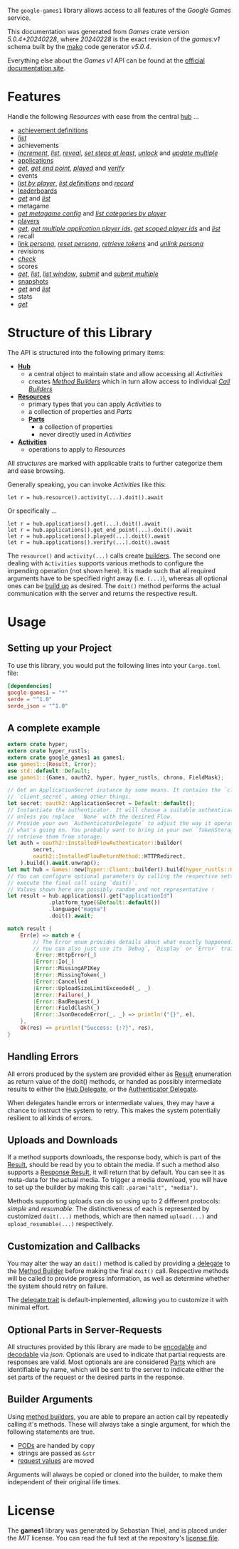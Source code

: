 <!---
DO NOT EDIT !
This file was generated automatically from 'src/generator/templates/api/README.md.mako'
DO NOT EDIT !
-->
The `google-games1` library allows access to all features of the *Google Games* service.

This documentation was generated from *Games* crate version *5.0.4+20240228*, where *20240228* is the exact revision of the *games:v1* schema built by the [mako](http://www.makotemplates.org/) code generator *v5.0.4*.

Everything else about the *Games* *v1* API can be found at the
[official documentation site](https://developers.google.com/games/).
# Features

Handle the following *Resources* with ease from the central [hub](https://docs.rs/google-games1/5.0.4+20240228/google_games1/Games) ... 

* [achievement definitions](https://docs.rs/google-games1/5.0.4+20240228/google_games1/api::AchievementDefinition)
 * [*list*](https://docs.rs/google-games1/5.0.4+20240228/google_games1/api::AchievementDefinitionListCall)
* achievements
 * [*increment*](https://docs.rs/google-games1/5.0.4+20240228/google_games1/api::AchievementIncrementCall), [*list*](https://docs.rs/google-games1/5.0.4+20240228/google_games1/api::AchievementListCall), [*reveal*](https://docs.rs/google-games1/5.0.4+20240228/google_games1/api::AchievementRevealCall), [*set steps at least*](https://docs.rs/google-games1/5.0.4+20240228/google_games1/api::AchievementSetStepsAtLeastCall), [*unlock*](https://docs.rs/google-games1/5.0.4+20240228/google_games1/api::AchievementUnlockCall) and [*update multiple*](https://docs.rs/google-games1/5.0.4+20240228/google_games1/api::AchievementUpdateMultipleCall)
* [applications](https://docs.rs/google-games1/5.0.4+20240228/google_games1/api::Application)
 * [*get*](https://docs.rs/google-games1/5.0.4+20240228/google_games1/api::ApplicationGetCall), [*get end point*](https://docs.rs/google-games1/5.0.4+20240228/google_games1/api::ApplicationGetEndPointCall), [*played*](https://docs.rs/google-games1/5.0.4+20240228/google_games1/api::ApplicationPlayedCall) and [*verify*](https://docs.rs/google-games1/5.0.4+20240228/google_games1/api::ApplicationVerifyCall)
* events
 * [*list by player*](https://docs.rs/google-games1/5.0.4+20240228/google_games1/api::EventListByPlayerCall), [*list definitions*](https://docs.rs/google-games1/5.0.4+20240228/google_games1/api::EventListDefinitionCall) and [*record*](https://docs.rs/google-games1/5.0.4+20240228/google_games1/api::EventRecordCall)
* [leaderboards](https://docs.rs/google-games1/5.0.4+20240228/google_games1/api::Leaderboard)
 * [*get*](https://docs.rs/google-games1/5.0.4+20240228/google_games1/api::LeaderboardGetCall) and [*list*](https://docs.rs/google-games1/5.0.4+20240228/google_games1/api::LeaderboardListCall)
* metagame
 * [*get metagame config*](https://docs.rs/google-games1/5.0.4+20240228/google_games1/api::MetagameGetMetagameConfigCall) and [*list categories by player*](https://docs.rs/google-games1/5.0.4+20240228/google_games1/api::MetagameListCategoriesByPlayerCall)
* [players](https://docs.rs/google-games1/5.0.4+20240228/google_games1/api::Player)
 * [*get*](https://docs.rs/google-games1/5.0.4+20240228/google_games1/api::PlayerGetCall), [*get multiple application player ids*](https://docs.rs/google-games1/5.0.4+20240228/google_games1/api::PlayerGetMultipleApplicationPlayerIdCall), [*get scoped player ids*](https://docs.rs/google-games1/5.0.4+20240228/google_games1/api::PlayerGetScopedPlayerIdCall) and [*list*](https://docs.rs/google-games1/5.0.4+20240228/google_games1/api::PlayerListCall)
* recall
 * [*link persona*](https://docs.rs/google-games1/5.0.4+20240228/google_games1/api::RecallLinkPersonaCall), [*reset persona*](https://docs.rs/google-games1/5.0.4+20240228/google_games1/api::RecallResetPersonaCall), [*retrieve tokens*](https://docs.rs/google-games1/5.0.4+20240228/google_games1/api::RecallRetrieveTokenCall) and [*unlink persona*](https://docs.rs/google-games1/5.0.4+20240228/google_games1/api::RecallUnlinkPersonaCall)
* revisions
 * [*check*](https://docs.rs/google-games1/5.0.4+20240228/google_games1/api::RevisionCheckCall)
* scores
 * [*get*](https://docs.rs/google-games1/5.0.4+20240228/google_games1/api::ScoreGetCall), [*list*](https://docs.rs/google-games1/5.0.4+20240228/google_games1/api::ScoreListCall), [*list window*](https://docs.rs/google-games1/5.0.4+20240228/google_games1/api::ScoreListWindowCall), [*submit*](https://docs.rs/google-games1/5.0.4+20240228/google_games1/api::ScoreSubmitCall) and [*submit multiple*](https://docs.rs/google-games1/5.0.4+20240228/google_games1/api::ScoreSubmitMultipleCall)
* [snapshots](https://docs.rs/google-games1/5.0.4+20240228/google_games1/api::Snapshot)
 * [*get*](https://docs.rs/google-games1/5.0.4+20240228/google_games1/api::SnapshotGetCall) and [*list*](https://docs.rs/google-games1/5.0.4+20240228/google_games1/api::SnapshotListCall)
* stats
 * [*get*](https://docs.rs/google-games1/5.0.4+20240228/google_games1/api::StatGetCall)




# Structure of this Library

The API is structured into the following primary items:

* **[Hub](https://docs.rs/google-games1/5.0.4+20240228/google_games1/Games)**
    * a central object to maintain state and allow accessing all *Activities*
    * creates [*Method Builders*](https://docs.rs/google-games1/5.0.4+20240228/google_games1/client::MethodsBuilder) which in turn
      allow access to individual [*Call Builders*](https://docs.rs/google-games1/5.0.4+20240228/google_games1/client::CallBuilder)
* **[Resources](https://docs.rs/google-games1/5.0.4+20240228/google_games1/client::Resource)**
    * primary types that you can apply *Activities* to
    * a collection of properties and *Parts*
    * **[Parts](https://docs.rs/google-games1/5.0.4+20240228/google_games1/client::Part)**
        * a collection of properties
        * never directly used in *Activities*
* **[Activities](https://docs.rs/google-games1/5.0.4+20240228/google_games1/client::CallBuilder)**
    * operations to apply to *Resources*

All *structures* are marked with applicable traits to further categorize them and ease browsing.

Generally speaking, you can invoke *Activities* like this:

```Rust,ignore
let r = hub.resource().activity(...).doit().await
```

Or specifically ...

```ignore
let r = hub.applications().get(...).doit().await
let r = hub.applications().get_end_point(...).doit().await
let r = hub.applications().played(...).doit().await
let r = hub.applications().verify(...).doit().await
```

The `resource()` and `activity(...)` calls create [builders][builder-pattern]. The second one dealing with `Activities` 
supports various methods to configure the impending operation (not shown here). It is made such that all required arguments have to be 
specified right away (i.e. `(...)`), whereas all optional ones can be [build up][builder-pattern] as desired.
The `doit()` method performs the actual communication with the server and returns the respective result.

# Usage

## Setting up your Project

To use this library, you would put the following lines into your `Cargo.toml` file:

```toml
[dependencies]
google-games1 = "*"
serde = "^1.0"
serde_json = "^1.0"
```

## A complete example

```Rust
extern crate hyper;
extern crate hyper_rustls;
extern crate google_games1 as games1;
use games1::{Result, Error};
use std::default::Default;
use games1::{Games, oauth2, hyper, hyper_rustls, chrono, FieldMask};

// Get an ApplicationSecret instance by some means. It contains the `client_id` and 
// `client_secret`, among other things.
let secret: oauth2::ApplicationSecret = Default::default();
// Instantiate the authenticator. It will choose a suitable authentication flow for you, 
// unless you replace  `None` with the desired Flow.
// Provide your own `AuthenticatorDelegate` to adjust the way it operates and get feedback about 
// what's going on. You probably want to bring in your own `TokenStorage` to persist tokens and
// retrieve them from storage.
let auth = oauth2::InstalledFlowAuthenticator::builder(
        secret,
        oauth2::InstalledFlowReturnMethod::HTTPRedirect,
    ).build().await.unwrap();
let mut hub = Games::new(hyper::Client::builder().build(hyper_rustls::HttpsConnectorBuilder::new().with_native_roots().https_or_http().enable_http1().build()), auth);
// You can configure optional parameters by calling the respective setters at will, and
// execute the final call using `doit()`.
// Values shown here are possibly random and not representative !
let result = hub.applications().get("applicationId")
             .platform_type(&Default::default())
             .language("magna")
             .doit().await;

match result {
    Err(e) => match e {
        // The Error enum provides details about what exactly happened.
        // You can also just use its `Debug`, `Display` or `Error` traits
         Error::HttpError(_)
        |Error::Io(_)
        |Error::MissingAPIKey
        |Error::MissingToken(_)
        |Error::Cancelled
        |Error::UploadSizeLimitExceeded(_, _)
        |Error::Failure(_)
        |Error::BadRequest(_)
        |Error::FieldClash(_)
        |Error::JsonDecodeError(_, _) => println!("{}", e),
    },
    Ok(res) => println!("Success: {:?}", res),
}

```
## Handling Errors

All errors produced by the system are provided either as [Result](https://docs.rs/google-games1/5.0.4+20240228/google_games1/client::Result) enumeration as return value of
the doit() methods, or handed as possibly intermediate results to either the 
[Hub Delegate](https://docs.rs/google-games1/5.0.4+20240228/google_games1/client::Delegate), or the [Authenticator Delegate](https://docs.rs/yup-oauth2/*/yup_oauth2/trait.AuthenticatorDelegate.html).

When delegates handle errors or intermediate values, they may have a chance to instruct the system to retry. This 
makes the system potentially resilient to all kinds of errors.

## Uploads and Downloads
If a method supports downloads, the response body, which is part of the [Result](https://docs.rs/google-games1/5.0.4+20240228/google_games1/client::Result), should be
read by you to obtain the media.
If such a method also supports a [Response Result](https://docs.rs/google-games1/5.0.4+20240228/google_games1/client::ResponseResult), it will return that by default.
You can see it as meta-data for the actual media. To trigger a media download, you will have to set up the builder by making
this call: `.param("alt", "media")`.

Methods supporting uploads can do so using up to 2 different protocols: 
*simple* and *resumable*. The distinctiveness of each is represented by customized 
`doit(...)` methods, which are then named `upload(...)` and `upload_resumable(...)` respectively.

## Customization and Callbacks

You may alter the way an `doit()` method is called by providing a [delegate](https://docs.rs/google-games1/5.0.4+20240228/google_games1/client::Delegate) to the 
[Method Builder](https://docs.rs/google-games1/5.0.4+20240228/google_games1/client::CallBuilder) before making the final `doit()` call. 
Respective methods will be called to provide progress information, as well as determine whether the system should 
retry on failure.

The [delegate trait](https://docs.rs/google-games1/5.0.4+20240228/google_games1/client::Delegate) is default-implemented, allowing you to customize it with minimal effort.

## Optional Parts in Server-Requests

All structures provided by this library are made to be [encodable](https://docs.rs/google-games1/5.0.4+20240228/google_games1/client::RequestValue) and 
[decodable](https://docs.rs/google-games1/5.0.4+20240228/google_games1/client::ResponseResult) via *json*. Optionals are used to indicate that partial requests are responses 
are valid.
Most optionals are are considered [Parts](https://docs.rs/google-games1/5.0.4+20240228/google_games1/client::Part) which are identifiable by name, which will be sent to 
the server to indicate either the set parts of the request or the desired parts in the response.

## Builder Arguments

Using [method builders](https://docs.rs/google-games1/5.0.4+20240228/google_games1/client::CallBuilder), you are able to prepare an action call by repeatedly calling it's methods.
These will always take a single argument, for which the following statements are true.

* [PODs][wiki-pod] are handed by copy
* strings are passed as `&str`
* [request values](https://docs.rs/google-games1/5.0.4+20240228/google_games1/client::RequestValue) are moved

Arguments will always be copied or cloned into the builder, to make them independent of their original life times.

[wiki-pod]: http://en.wikipedia.org/wiki/Plain_old_data_structure
[builder-pattern]: http://en.wikipedia.org/wiki/Builder_pattern
[google-go-api]: https://github.com/google/google-api-go-client

# License
The **games1** library was generated by Sebastian Thiel, and is placed 
under the *MIT* license.
You can read the full text at the repository's [license file][repo-license].

[repo-license]: https://github.com/Byron/google-apis-rsblob/main/LICENSE.md

